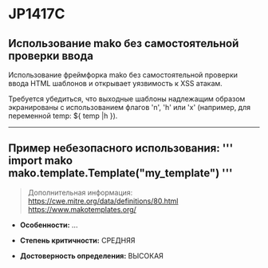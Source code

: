 # JP1417C
## Использование mako без самостоятельной проверки ввода
Использование фреймфорка mako без самостоятельной проверки ввода
HTML шаблонов и открывает уязвимость к XSS атакам.

Требуется убедиться, что выходные шаблоны надлежащим образом экранированы
с использованием флагов 'n', 'h' или 'x' (например, для переменной temp: ${ temp |h }).

---
Пример небезопасного использования:
'''
import mako
mako.template.Template("my_template")
'''
---
> Дополнительная информация:
> <https://cwe.mitre.org/data/definitions/80.html>
> <https://www.makotemplates.org/>

* __Особенности:__ ...

* __Степень критичности:__ СРЕДНЯЯ
* __Достоверность определения:__ ВЫСОКАЯ